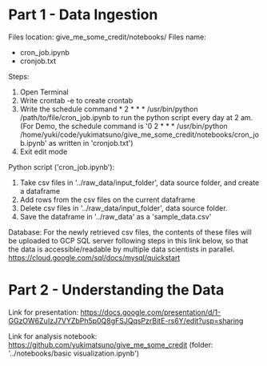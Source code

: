 # Part 1 - Data Ingestion

Files location: give_me_some_credit/notebooks/
Files name: 
* cron_job.ipynb
* cronjob.txt

Steps:
1. Open Terminal
2. Write crontab -e to create crontab
3. Write the schedule command * 2 * * * /usr/bin/python /path/to/file/cron_job.ipynb to run the python script every day at 2 am.
    (For Demo, the schedule command is '0 2 * * * /usr/bin/python /home/yuki/code/yukimatsuno/give_me_some_credit/notebooks/cron_job.ipynb' as written in 'cronjob.txt')
4. Exit edit mode

Python script ('cron_job.ipynb'):
1. Take csv files in '../raw_data/input_folder', data source folder, and create a dataframe
2. Add rows from the csv files on the current dataframe
3. Delete csv files in '../raw_data/input_folder', data source folder.
4. Save the dataframe in '../raw_data' as a 'sample_data.csv'

Database:
For the newly retrieved csv files, the contents of these files will be uploaded to GCP SQL server following steps in this link below,
so that the data is accessible/readable by multiple data scientists in parallel.
https://cloud.google.com/sql/docs/mysql/quickstart



# Part 2 - Understanding the Data

Link for presentation:
https://docs.google.com/presentation/d/1-GGzOW6ZuIzJ7VYZbPh5p0Q8gFSJQqsPzrBitE-rs6Y/edit?usp=sharing

Link for analysis notebook:
https://github.com/yukimatsuno/give_me_some_credit
    (folder: '../notebooks/basic visualization.ipynb')

